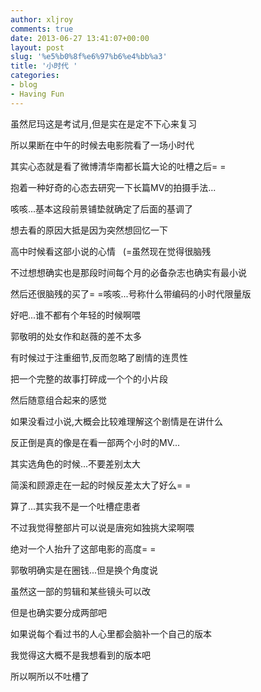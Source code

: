 ```yaml
---
author: xljroy
comments: true
date: 2013-06-27 13:41:07+00:00
layout: post
slug: '%e5%b0%8f%e6%97%b6%e4%bb%a3'
title: '小时代 '
categories:
- blog
- Having Fun
---
```


虽然尼玛这是考试月,但是实在是定不下心来复习


所以果断在中午的时候去电影院看了一场小时代




其实心态就是看了微博清华南都长篇大论的吐槽之后= =




抱着一种好奇的心态去研究一下长篇MV的拍摄手法...




咳咳...基本这段前景铺垫就确定了后面的基调了







想去看的原因大抵是因为突然想回忆一下




高中时候看这部小说的心情   (=虽然现在觉得很脑残




不过想想确实也是那段时间每个月的必备杂志也确实有最小说




然后还很脑残的买了= =咳咳...号称什么带编码的小时代限量版




好吧...谁不都有个年轻的时候啊喂







郭敬明的处女作和赵薇的差不太多




有时候过于注重细节,反而忽略了剧情的连贯性




把一个完整的故事打碎成一个个的小片段




然后随意组合起来的感觉




如果没看过小说,大概会比较难理解这个剧情是在讲什么




反正倒是真的像是在看一部两个小时的MV...




其实选角色的时候...不要差别太大




简溪和顾源走在一起的时候反差太大了好么= =




算了...其实我不是一个吐槽症患者




不过我觉得整部片可以说是唐宛如独挑大梁啊喂




绝对一个人抬升了这部电影的高度= =




郭敬明确实是在圈钱...但是换个角度说




虽然这一部的剪辑和某些镜头可以改




但是也确实要分成两部吧







如果说每个看过书的人心里都会脑补一个自己的版本




我觉得这大概不是我想看到的版本吧 




所以啊所以不吐槽了
